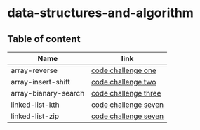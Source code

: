 # data-structures-and-algorithm


## Table of content 

|  Name                  |  link                                                                                                       |
|------------------------|-------------------------------------------------------------------------------------------------------------|
|  array-reverse         |  [code challenge one](https://github.com/Amara002/data-structures-and-algorithm/tree/array-reverse)         |
|  array-insert-shift    |  [code challenge two](https://github.com/Amara002/data-structures-and-algorithm/tree/array-insert-shift)    |
|  array-bianary-search  |  [code challenge three](https://github.com/Amara002/data-structures-and-algorithm/tree/array-binary-search) |
|  linked-list-kth       |  [code challenge seven](https://github.com/Amara002/data-structures-and-algorithm/tree/linked-list-kth)     |
|  linked-list-zip       |  [code challenge seven](https://github.com/Amara002/data-structures-and-algorithm/tree/linked-list-kth)     |
